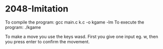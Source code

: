 # 2048-Imitation
To compile the program: gcc main.c k.c -o kgame -lm
To execute the program: ./kgame

To make a move you use the keys wasd. First you give one input eg. w, then you press enter to confirm the movement.
